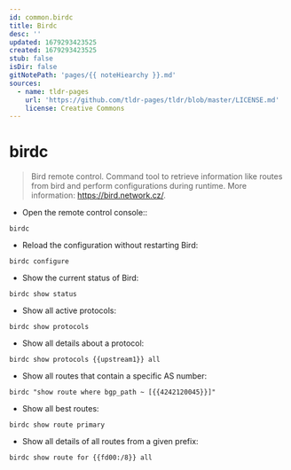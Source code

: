```yaml
---
id: common.birdc
title: Birdc
desc: ''
updated: 1679293423525
created: 1679293423525
stub: false
isDir: false
gitNotePath: 'pages/{{ noteHiearchy }}.md'
sources:
  - name: tldr-pages
    url: 'https://github.com/tldr-pages/tldr/blob/master/LICENSE.md'
    license: Creative Commons
---
```

# birdc

> Bird remote control.
> Command tool to retrieve information like routes from bird and perform configurations during runtime.
> More information: <https://bird.network.cz/>.

- Open the remote control console::

`birdc`

- Reload the configuration without restarting Bird:

`birdc configure`

- Show the current status of Bird:

`birdc show status`

- Show all active protocols:

`birdc show protocols`

- Show all details about a protocol:

`birdc show protocols {{upstream1}} all`

- Show all routes that contain a specific AS number:

`birdc "show route where bgp_path ~ [{{4242120045}}]"`

- Show all best routes:

`birdc show route primary`

- Show all details of all routes from a given prefix:

`birdc show route for {{fd00:/8}} all`

